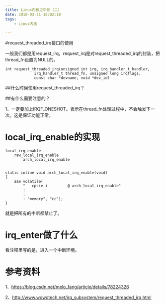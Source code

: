 ```yaml
---
title: Linux内核之中断（二）
date: 2018-03-31 16:02:10
tags:
	- Linux内核

---
```




#request_threaded_irq接口的使用

一般我们都是用request_irq，request_irq是对request_threaded_irq的封装，把thread_fn设置为NULL的。

```
int request_threaded_irq(unsigned int irq, irq_handler_t handler,
			 irq_handler_t thread_fn, unsigned long irqflags,
			 const char *devname, void *dev_id)
```

##什么时候使用request_threaded_irq？



##有什么需要注意的？

1、一定要加上IRQF_ONESHOT。表示在thread_fn处理过程中，不会触发下一次。这是保证功能正常。

# local_irq_enable的实现

```
local_irq_enable
	raw_local_irq_enable
		arch_local_irq_enable
			

static inline void arch_local_irq_enable(void)
{
	asm volatile(
		"	cpsie i			@ arch_local_irq_enable"
		:
		:
		: "memory", "cc");
}
```

就是把所有的中断都禁止了。

# irq_enter做了什么

看注释里写的是，进入一个中断环境。



# 参考资料

1、https://blog.csdn.net/melo_fang/article/details/78224326

2、http://www.wowotech.net/irq_subsystem/request_threaded_irq.html



